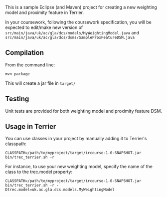 This is a sample Eclipse (and Maven) project for creating a new weighting model and proximity feature in Terrier.

In your coursework, following the coursework specification, you will be expected to edit/make new version of `src/main/java/uk/ac/gla/dcs/models/MyWeightingModel.java` and `src/main/java/uk/ac/gla/dcs/dsms/SampleProxFeatureDSM.java`

## Compilation

From the command line:
	
	mvn package

This will create a jar file in `target/`

## Testing

Unit tests are provided for both weighting model and proximity feature DSM.

## Usage in Terrier

You can use classes in your project by manually adding it to Terrier's classpath:

	CLASSPATH=/path/to/myproject/target/ircourse-1.0-SNAPSHOT.jar bin/trec_terrier.sh -r

For instance, to use your new weighting model, specify the name of the class to the trec.model property:

	CLASSPATH=/path/to/myproject/target/ircourse-1.0-SNAPSHOT.jar bin/trec_terrier.sh -r -Dtrec.model=uk.ac.gla.dcs.models.MyWeightingModel
